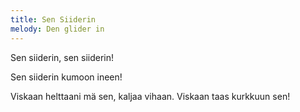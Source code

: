 ```yaml
---
title: Sen Siiderin
melody: Den glider in
---
```


Sen siiderin, sen siiderin!

Sen siiderin kumoon ineen!

Viskaan helttaani mä sen, kaljaa
vihaan. Viskaan taas kurkkuun
sen!